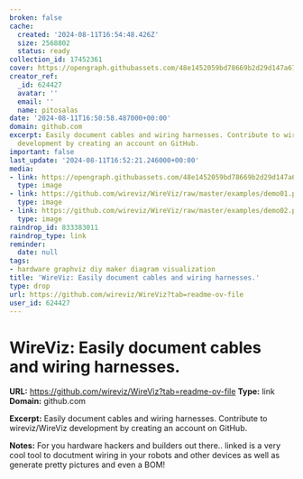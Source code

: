 ```yaml
---
broken: false
cache:
  created: '2024-08-11T16:54:48.426Z'
  size: 2568802
  status: ready
collection_id: 17452361
cover: https://opengraph.githubassets.com/48e1452059bd78669b2d29d147a67865f6eb93f1188d97bb9329ff3aeeecb03e/wireviz/WireViz
creator_ref:
  _id: 624427
  avatar: ''
  email: ''
  name: pitosalas
date: '2024-08-11T16:50:58.487000+00:00'
domain: github.com
excerpt: Easily document cables and wiring harnesses. Contribute to wireviz/WireViz
  development by creating an account on GitHub.
important: false
last_update: '2024-08-11T16:52:21.246000+00:00'
media:
- link: https://opengraph.githubassets.com/48e1452059bd78669b2d29d147a67865f6eb93f1188d97bb9329ff3aeeecb03e/wireviz/WireViz
  type: image
- link: https://github.com/wireviz/WireViz/raw/master/examples/demo01.png
  type: image
- link: https://github.com/wireviz/WireViz/raw/master/examples/demo02.png
  type: image
raindrop_id: 833383011
raindrop_type: link
reminder:
  date: null
tags:
- hardware graphviz diy maker diagram visualization
title: 'WireViz: Easily document cables and wiring harnesses.'
type: drop
url: https://github.com/wireviz/WireViz?tab=readme-ov-file
user_id: 624427
---
```


# WireViz: Easily document cables and wiring harnesses.

**URL:** https://github.com/wireviz/WireViz?tab=readme-ov-file
**Type:** link
**Domain:** github.com

**Excerpt:** Easily document cables and wiring harnesses. Contribute to wireviz/WireViz development by creating an account on GitHub.

**Notes:**
For you hardware hackers and builders out there.. linked is a very cool tool to docutment wiring in your robots and other devices as well as generate pretty pictures and even a BOM!
